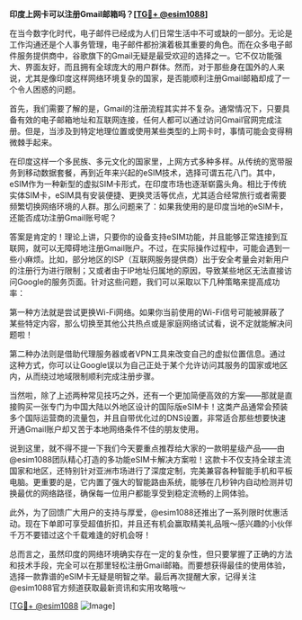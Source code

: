 **印度上网卡可以注册Gmail邮箱吗？[[TG💪+ @esim1088](https://t.me/s/esim1088)]**

在当今数字化时代，电子邮件已经成为人们日常生活中不可或缺的一部分。无论是工作沟通还是个人事务管理，电子邮件都扮演着极其重要的角色。而在众多电子邮件服务提供商中，谷歌旗下的Gmail无疑是最受欢迎的选择之一。它不仅功能强大、界面友好，而且拥有全球庞大的用户群体。然而，对于那些身在国外的人来说，尤其是像印度这样网络环境复杂的国家，是否能顺利注册Gmail邮箱却成了一个令人困惑的问题。

首先，我们需要了解的是，Gmail的注册流程其实并不复杂。通常情况下，只要具备有效的电子邮箱地址和互联网连接，任何人都可以通过访问Gmail官网完成注册。但是，当涉及到特定地理位置或使用某些类型的上网卡时，事情可能会变得稍微棘手起来。

在印度这样一个多民族、多元文化的国家里，上网方式多种多样。从传统的宽带服务到移动数据套餐，再到近年来兴起的eSIM技术，选择可谓五花八门。其中，eSIM作为一种新型的虚拟SIM卡形式，在印度市场也逐渐崭露头角。相比于传统实体SIM卡，eSIM具有安装便捷、更换灵活等优点，尤其适合经常旅行或者需要频繁切换网络环境的人群。那么问题来了：如果我使用的是印度当地的eSIM卡，还能否成功注册Gmail账号呢？

答案是肯定的！理论上讲，只要你的设备支持eSIM功能，并且能够正常连接到互联网，就可以无障碍地注册Gmail账户。不过，在实际操作过程中，可能会遇到一些小麻烦。比如，部分地区的ISP（互联网服务提供商）出于安全考量会对新用户的注册行为进行限制；又或者由于IP地址归属地的原因，导致某些地区无法直接访问Google的服务页面。针对这些问题，我们可以采取以下几种策略来提高成功率：

第一种方法就是尝试更换Wi-Fi网络。如果你当前使用的Wi-Fi信号可能被屏蔽了某些特定内容，那么切换至其他公共热点或是家庭网络试试看，说不定就能解决问题啦！

第二种办法则是借助代理服务器或者VPN工具来改变自己的虚拟位置信息。通过这种方式，你可以让Google误以为自己正处于某个允许访问其服务的国家或地区内，从而绕过地域限制顺利完成注册步骤。

当然啦，除了上述两种常见技巧之外，还有一个更加简便高效的方案——那就是直接购买一张专门为中国大陆以外地区设计的国际版eSIM卡！这类产品通常会预装多个国际运营商的流量包，并且自带优化过的DNS设置，非常适合那些想要快速开通Gmail账户却又苦于本地网络条件不佳的朋友使用。

说到这里，就不得不提一下我们今天要重点推荐给大家的一款明星级产品——由@esim1088团队精心打造的多功能eSIM卡解决方案啦！这款卡不仅支持全球主流国家和地区，还特别针对亚洲市场进行了深度定制，完美兼容各种智能手机和平板电脑。更重要的是，它内置了强大的智能路由系统，能够在几秒钟内自动检测并切换最优的网络路径，确保每一位用户都能享受到稳定流畅的上网体验。

此外，为了回馈广大用户的支持与厚爱，@esim1088还推出了一系列限时优惠活动。现在下单即可享受超值折扣，并且还有机会赢取精美礼品哦～感兴趣的小伙伴千万不要错过这个千载难逢的好机会呀！

总而言之，虽然印度的网络环境确实存在一定的复杂性，但只要掌握了正确的方法和技术手段，完全可以在那里轻松注册Gmail邮箱。而要想获得最佳的使用体验，选择一款靠谱的eSIM卡无疑是明智之举。最后再次提醒大家，记得关注@esim1088官方频道获取最新资讯和实用攻略哦～

[[TG💪+ @esim1088](https://t.me/s/esim1088) ![Image](https://i.postimg.cc/4NQfJmqS/Snipaste-2025-05-13-00-14-12.png)]